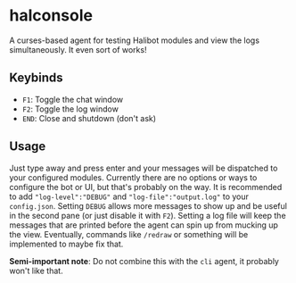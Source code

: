 # halconsole
A curses-based agent for testing Halibot modules and view the logs simultaneously. It even sort of works!

## Keybinds
 - `F1`: Toggle the chat window
 - `F2`: Toggle the log window
 - `END`: Close and shutdown (don't ask)

## Usage
Just type away and press enter and your messages will be dispatched to your configured modules.
Currently there are no options or ways to configure the bot or UI, but that's probably on the way.
It is recommended to add `"log-level":"DEBUG"` and `"log-file":"output.log"` to your `config.json`.
Setting `DEBUG` allows more messages to show up and be useful in the second pane (or just disable it with `F2`).
Setting a log file will keep the messages that are printed before the agent can spin up from mucking up the view.
Eventually, commands like `/redraw` or something will be implemented to maybe fix that.

**Semi-important note**: Do not combine this with the `cli` agent, it probably won't like that.
